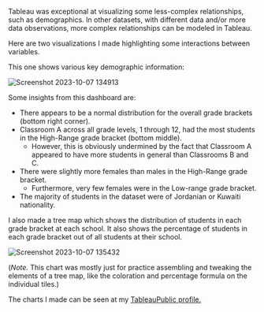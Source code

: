 Tableau was exceptional at visualizing some less-complex relationships, such as demographics. In other datasets, with different data and/or more data observations, more complex relationships can be modeled in Tableau.

Here are two visualizations I made highlighting some interactions between variables.

This one shows various key demographic information:

![Screenshot 2023-10-07 134913](https://github.com/jsszhh/Google_Certificate_Capstone/assets/146851092/e3d079b2-b1b6-478f-a6de-489b8c1eac88)

Some insights from this dashboard are:

* There appears to be a normal distribution for the overall grade brackets (bottom right corner).
* Classroom A across all grade levels, 1 through 12, had the most students in the High-Range grade bracket (bottom middle).
  * However, this is obviously undermined by the fact that Classroom A appeared to have more students in general than Classrooms B and C.
* There were slightly more females than males in the High-Range grade bracket.
  * Furthermore, very few females were in the Low-range grade bracket.
* The majority of students in the dataset were of Jordanian or Kuwaiti nationality.

I also made a tree map which shows the distribution of students in each grade bracket at each school. It also shows the percentage of students in each grade bracket out of all students at their school.

![Screenshot 2023-10-07 135432](https://github.com/jsszhh/Google_Certificate_Capstone/assets/146851092/474d0d4a-4ffc-4676-8ac4-00fcb48320ae)


(_Note._ This chart was mostly just for practice assembling and tweaking the elements of a tree map, like the coloration and percentage formula on the individual tiles.)

The charts I made can be seen at my [TableauPublic profile.](https://public.tableau.com/app/profile/jack.hanna/vizzes)
